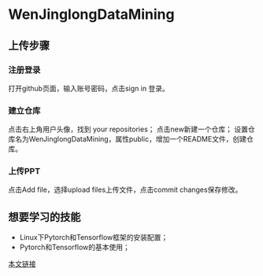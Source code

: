 # WenJinglongDataMining
## 上传步骤
### 注册登录
打开github页面，输入账号密码，点击sign in 登录。
### 建立仓库
点击右上角用户头像，找到 your repositories；
点击new新建一个仓库；
设置仓库名为WenJinglongDataMining，属性public，增加一个README文件，创建仓库。
### 上传PPT
点击Add file，选择upload files上传文件，点击commit changes保存修改。

## 想要学习的技能
* Linux下Pytorch和Tensorflow框架的安装配置；
* Pytorch和Tensorflow的基本使用；


[本文链接](https://github.com/jlong7398/WenJinglongDataMining)

